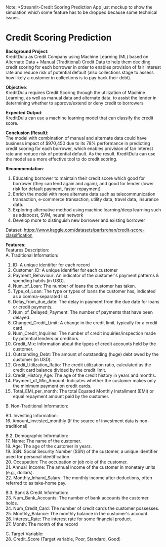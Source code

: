 Note: *Streamlit-Credit Scoring Prediction App just mockup to show the simulation which some feature has to be dropped because some technical issues.

# Credit Scoring Prediction
**Background Project**: \
KreditDulu as Credit Company using Machine Learning (ML) based on Alternate Data + Manual (Traditional) Credit Data to help them deciding credit scoring for each borrower in order to enables provision of fair interest rate and reduce risk of potential default (also collections stage to assess how likely a customer in collections is to pay back their debt).

**Objective**: \
KreditDulu requires Credit Scoring through the utilization of Machine Learning, as well as manual data and alternate data, to assist the lender in determining whether to approve/extend or deny credit to borrowers

**Expected Output**: \
KreditDulu can use a machine learning model that can classify the credit score.

**Conclusion (Result)**: \
The model with combination of manual and alternate data could have business impact of $970,450 due to its 78% performance in predicting credit scoring for each borrower, which enables provision of fair interest rate and reduce risk of potential default. As the result, KreditDulu can use the model as a more effective tool to do credit scoring.

**Recommendation**:
1. Educating borrower to maintain their credit score which good for borrower (they can lend again and again), and good for lender (lower risk for default payment, faster repayment)
2. Enrich the model with more alternate data such as telecommunication transaction, e-commerce transaction, utility data, travel data, insurance data.
3. Exploring alternative method using machine learning/deep learning such as adaboost, SVM, neural network
4. Develop more to distinguish new borrower and existing borrower

Dataset: https://www.kaggle.com/datasets/parisrohan/credit-score-classification


**Features**: \
Features Description:<br>
A. Traditional Information:
1. ID: A unique identifier for each record
2. Customer_ID: A unique identifier for each customer
3. Payment_Behaviour: An indicator of the customer's payment patterns & spending habits (in USD).
4. Num_of_Loan: The number of loans the customer has taken.
5. Type_of_Loan: The type or types of loans the customer has, indicated as a comma-separated list.
6. Delay_from_due_date: The delay in payment from the due date for loans or credit payments.
7. Num_of_Delayed_Payment: The number of payments that have been delayed.
8. Changed_Credit_Limit: A change in the credit limit, typically for a credit card.
9. Num_Credit_Inquiries: The number of credit inquiries/inspection made by potential lenders or creditors.
10. Credit_Mix: Information about the types of credit accounts held by the customer.
11. Outstanding_Debt: The amount of outstanding (huge) debt owed by the customer (in USD).
12. Credit_Utilization_Ratio: The credit utilization ratio, calculated as the credit card balance divided by the credit limit.
13. Credit_History_Age: The age of the credit history in years and months.
14. Payment_of_Min_Amount: Indicates whether the customer makes only the minimum payment on credit cards.
15. Total_EMI_per_month: The total Equated Monthly Installment (EMI) or equal repayment amount paid by the customer.

B. Non-Traditional Information:

B.1. Investing Information: <br>
16. Amount_invested_monthly (If the source of investment data is non-traditional) <br>

B.2. Demographic Information: <br>
17. Name: The name of the customer. <br>
18. Age: The age of the customer in years. <br>
19. SSN: Social Security Number (SSN) of the customer, a unique identifier used for personal identification. <br>
20. Occupation: The occupation or job role of the customer. <br>
21. Annual_Income: The annual income of the customer in monetary units (e.g., dollars). <br>
22. Monthly_Inhand_Salary: The monthly income after deductions, often referred to as take-home pay. <br>

B.3.  Bank & Credit  Information: <br>
23. Num_Bank_Accounts: The number of bank accounts the customer holds. <br>
24. Num_Credit_Card: The number of credit cards the customer possesses. <br>
25. Monthly_Balance: The monthly balance in the customer's account. <br>
26. Interest_Rate: The interest rate for some financial product. <br>
27. Month: The month of the record <br>

C. Target Variable: <br>
28. Credit_Score (Target variable, Poor, Standard, Good)
